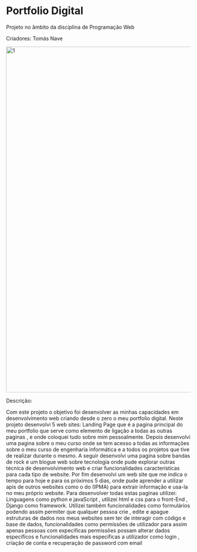 # Portfolio Digital
Projeto no âmbito da disciplina de Programação Web

Criadores: Tomás Nave

<img width="943" alt="1" src="https://github.com/user-attachments/assets/e760802e-de31-4836-b335-20c8753fb941">


Descrição:

Com este projeto o objetivo foi desenvolver as minhas capacidades em desenvolvimento web criando desde o zero o meu portfolio digital.
Neste projeto desenvolvi 5 web sites: Landing Page que é a pagina principal do meu portfolio que serve como elemento de ligação a todas as outras paginas , e onde coloquei tudo sobre mim pessoalmente.
Depois desenvolvi uma pagina sobre o meu curso onde se tem acesso a todas as informações sobre o meu curso de engenharia informática e a todos os projetos que tive de realizar durante o mesmo. A seguir desenvolvi uma pagina sobre bandas de rock e um blogue web sobre tecnologia onde pude explorar outras técnica de desenvolvimento web e criar funcionalidades características para cada tipo de website. Por fim desenvolvi um web site que me indica o tempo para hoje e para os próximos 5 dias, onde pude aprender a utilizar apis de outros websites como o do (IPMA) para extrair informação e usa-la no meu próprio website.
Para desenvolver todas estas paginas utilizei: Linguagens como python e javaScript , utilizei html e css para o front-End , Django como framework. Utilizei também funcionalidades como formulários podendo assim permiter que qualquer pessoa crie , edite e apague estruturas de dados nos meus websites sem ter de interagir com código e base de dados, funcionalidades como permissões de utilizador para assim apenas pessoas com expecificas permissões possam alterar dados específicos e funcionalidades mais especificas a utilizador como login , criação de conta e recuperação de password com email 






